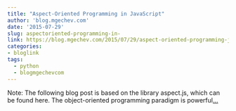 ```yaml
---
title: "Aspect-Oriented Programming in JavaScript"
author: 'blog.mgechev.com'
date: '2015-07-29'
slug: aspectoriented-programming-in-
link: https://blog.mgechev.com/2015/07/29/aspect-oriented-programming-javascript-aop-js/
categories:
- bloglink
tags:
  - python
  - blogmgechevcom
---
```


Note: The following blog post is based on the library aspect.js, which can be found here. The object-oriented programming paradigm is powerful[... <i class="fas fa-external-link-alt"></i>](https://blog.mgechev.com/2015/07/29/aspect-oriented-programming-javascript-aop-js/)

